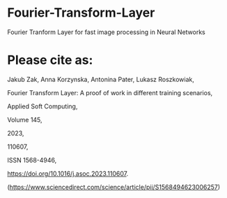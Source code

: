 # Fourier-Transform-Layer
Fourier Tranform Layer for fast image processing in Neural Networks

# Please cite as: 

Jakub Zak, Anna Korzynska, Antonina Pater, Lukasz Roszkowiak,

Fourier Transform Layer: A proof of work in different training scenarios,

Applied Soft Computing,

Volume 145,

2023,

110607,

ISSN 1568-4946,

https://doi.org/10.1016/j.asoc.2023.110607.

(https://www.sciencedirect.com/science/article/pii/S1568494623006257)
